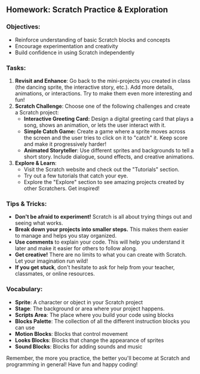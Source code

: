 ## **Homework: Scratch Practice & Exploration**

### **Objectives:**

- Reinforce understanding of basic Scratch blocks and concepts
- Encourage experimentation and creativity
- Build confidence in using Scratch independently

### **Tasks:**

1. **Revisit and Enhance**: Go back to the mini-projects you created in class (the dancing sprite, the interactive story, etc.). Add more details, animations, or interactions. Try to make them even more interesting and fun!
2. **Scratch Challenge**: Choose one of the following challenges and create a Scratch project:
    - **Interactive Greeting Card:** Design a digital greeting card that plays a song, shows an animation, or lets the user interact with it.
    - **Simple Catch Game:** Create a game where a sprite moves across the screen and the user tries to click on it to "catch" it. Keep score and make it progressively harder!
    - **Animated Storyteller**: Use different sprites and backgrounds to tell a short story. Include dialogue, sound effects, and creative animations.
3. **Explore & Learn**:
    - Visit the Scratch website and check out the "Tutorials" section.
    - Try out a few tutorials that catch your eye.
    - Explore the "Explore" section to see amazing projects created by other Scratchers. Get inspired!

### **Tips & Tricks:**

- **Don't be afraid to experiment!** Scratch is all about trying things out and seeing what works.
- **Break down your projects into smaller steps.** This makes them easier to manage and helps you stay organized.
- **Use comments** to explain your code. This will help you understand it later and make it easier for others to follow along.
- **Get creative!** There are no limits to what you can create with Scratch. Let your imagination run wild!
- **If you get stuck**, don't hesitate to ask for help from your teacher, classmates, or online resources.

### **Vocabulary:**

- **Sprite**: A character or object in your Scratch project
- **Stage**: The background or area where your project happens.
- **Scripts Area**: The place where you build your code using blocks
- **Blocks Palette**: The collection of all the different instruction blocks you can use
- **Motion Blocks**: Blocks that control movement
- **Looks Blocks**: Blocks that change the appearance of sprites
- **Sound Blocks**: Blocks for adding sounds and music

Remember, the more you practice, the better you'll become at Scratch and programming in general! Have fun and happy coding!